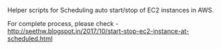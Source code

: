Helper scripts for Scheduling auto start/stop of EC2 instances in AWS.

For complete process, please check - http://seethw.blogspot.in/2017/10/start-stop-ec2-instance-at-scheduled.html
